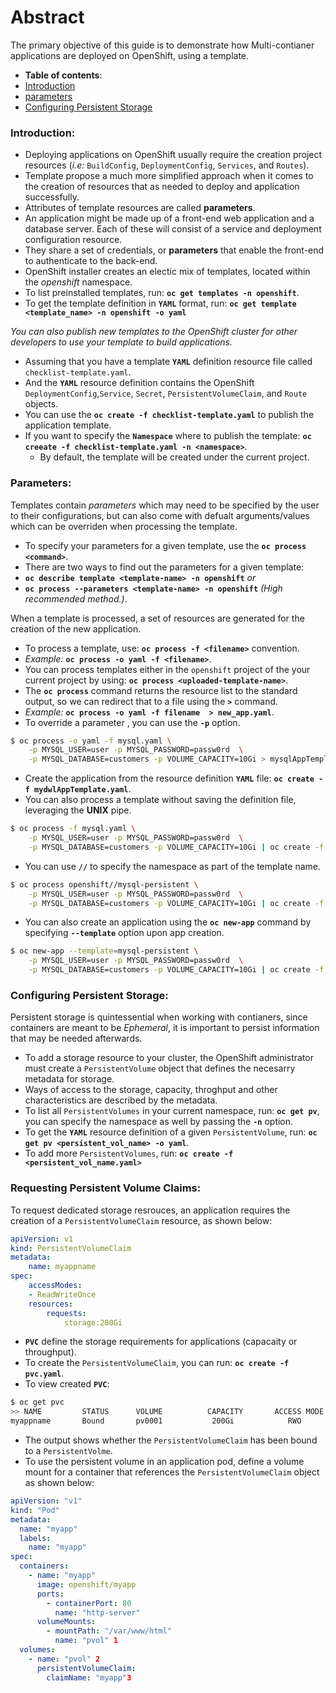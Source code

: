 # Abstract
The primary objective of this guide is to demonstrate how Multi-contianer applications are deployed on OpenShift, using a template.
-  **Table of contents**:
  - [Introduction](#introduction)
  - [parameters](#parameters)
  - [Configuring Persistent Storage](#configuring-persistent-storage)

### Introduction:
- Deploying applications on OpenShift usually require the creation project resources (*i.e:* `BuildConfig`, `DeploymentConfig`, `Services`, and `Routes`).
- Template propose a much more simplified approach when it comes to the creation of resources that as needed to deploy and application successfully.
- Attributes of template resources are called **parameters**.
- An application might be made up of a front-end web application and a database server. Each of these will consist of a service and deployment configuration resource.
- They share a set of credentials, or **parameters** that enable the front-end to authenticate to the back-end.
- OpenShift installer creates an electic mix of templates, located within the *openshift* namespace.
- To list preinstalled templates, run: **`oc get templates -n openshift`**.
- To get the template definition in **`YAML`** format, run: **`oc get template <template_name> -n openshift -o yaml`**

*You can also publish new templates to the OpenShift cluster for other developers to use your template to build applications.*
- Assuming that you have a template **`YAML`** definition resource file called `checklist-template.yaml`.
- And the **`YAML`** resource definition contains the OpenShift `DeploymentConfig`,`Service`, `Secret`, `PersistentVolumeClaim`, and `Route` objects.
- You can use the **`oc create -f checklist-template.yaml`** to publish the application template.
- If you want to specify the **`Namespace`** where to publish the template: **`oc creeate -f checklist-template.yaml -n <namespace>`**.
    - By default, the template will be created under the current project.

### Parameters:
Templates contain *parameters* which may need to be specified by the user to their configurations, but can also come with defualt arguments/values which can be overriden when processing the template.

- To specify your parameters for a given template, use the **`oc process <command>`**.
- There are two ways to find out the parameters for a given template:
- **`oc describe template <template-name> -n openshift`** 
        *or*
- **`oc process --parameters <template-name> -n openshift`** *(High recommended method.)*.

 When a template is processed, a set of resources are generated for the creation of the new application.
- To process a template, use: **`oc process -f <filename>`** convention.
- *Example:* **`oc process -o yaml -f <filename>`**.
- You can process templates either in the `openshift` project of the your current project by using: **`oc process <uploaded-template-name>`**.
- The **`oc process`** command returns the resource list to the standard output, so we can redirect that to a file using the **`>`** command.
- *Example:* **`oc process -o yaml -f filename  > new_app.yaml`**.
- To override a parameter , you can use the **`-p`** option.
```bash
$ oc process -o yaml -f mysql.yaml \
    -p MYSQL_USER=user -p MYSQL_PASSWORD=passw0rd  \
    -p MYSQL_DATABASE=customers -p VOLUME_CAPACITY=10Gi > mysqlAppTemplate.yaml 
```
- Create the application from the resource definition **`YAML`** file: **`oc create -f mydwlAppTemplate.yaml`**.
- You can also process a template without saving the definition file, leveraging the **UNIX** pipe.
```bash
$ oc process -f mysql.yaml \
    -p MYSQL_USER=user -p MYSQL_PASSWORD=passw0rd  \
    -p MYSQL_DATABASE=customers -p VOLUME_CAPACITY=10Gi | oc create -f -
```
- You can use **`//`** to specify the namespace as part of the template name.
```bash
$ oc process openshift//mysql-persistent \
    -p MYSQL_USER=user -p MYSQL_PASSWORD=passw0rd  \
    -p MYSQL_DATABASE=customers -p VOLUME_CAPACITY=10Gi | oc create -f -
```
- You can also create an application using the **`oc new-app`** command by specifying **`--template`** option upon app creation.
```bash
$ oc new-app --template=mysql-persistent \
    -p MYSQL_USER=user -p MYSQL_PASSWORD=passw0rd  \
    -p MYSQL_DATABASE=customers -p VOLUME_CAPACITY=10Gi | oc create -f -
```

### Configuring Persistent Storage: 

Persistent storage is quintessential when working with contianers, since containers are meant to be *Ephemeral*, it is important to persist information that may be needed afterwards.

- To add a storage resource to your cluster, the OpenShift administrator must create a `PersistentVolume` object that defines the necesarry metadata for storage.
- Ways of access to the storage, capacity, throghput and other characteristics are described by the metadata.
- To list all `PersistentVolumes` in your current namespace, run: **`oc get pv`**, you can specify the namespace as well by passing the **`-n`** option.
- To get the **`YAML`** resource definition of a given `PersistentVolume`, run: **`oc get pv <persistent_vol_name> -o yaml`**.
- To add more `PersistentVolumes`, run: **`oc create -f <persistent_vol_name.yaml>`**


### Requesting Persistent Volume Claims:

To request dedicated storage resrouces, an application requires the creation of a `PersistentVolumeClaim` resource, as shown below:

```yaml
apiVersion: v1
kind: PersistentVolumeClaim
metadata:
    name: myappname
spec:
    accessModes:
    - ReadWriteOnce
    resources:
        requests:
            storage:200Gi
```
- **`PVC`** define the storage requirements for applications (capacaity or throughput).
- To create the `PersistentVolumeClaim`, you can run: **`oc create -f pvc.yaml`**.
- To view created **`PVC`**: 
```bash
$ oc get pvc
>> NAME         STATUS      VOLUME          CAPACITY       ACCESS MODE          STORAGE CLASS             AGE
myappname       Bound       pv0001           200Gi            RWO                                         10s
```
- The output shows whether the `PersistentVolumeClaim` has been bound to a `PersistentVolme`.
- To use the persistent volume in an application pod, define a volume mount for a container that references the `PersistentVolumeClaim` object as shown below:
```yaml
apiVersion: "v1"
kind: "Pod"
metadata:
  name: "myapp"
  labels:
    name: "myapp"
spec:
  containers:
    - name: "myapp"
      image: openshift/myapp
      ports:
        - containerPort: 80
          name: "http-server"
      volumeMounts:
        - mountPath: "/var/www/html"
          name: "pvol" 1
  volumes:
    - name: "pvol" 2
      persistentVolumeClaim:
        claimName: "myapp"3
```





